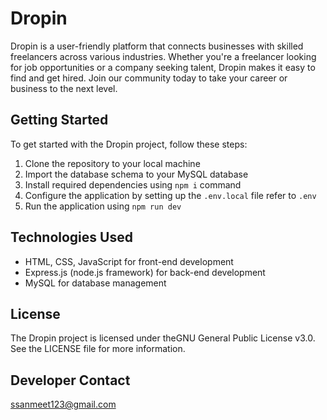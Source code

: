 # Dropin

Dropin is a user-friendly platform that connects businesses with skilled freelancers across various industries. Whether you're a freelancer looking for job opportunities or a company seeking talent, Dropin makes it easy to find and get hired. Join our community today to take your career or business to the next level.

## Getting Started

To get started with the Dropin project, follow these steps:

1. Clone the repository to your local machine
1. Import the database schema to your MySQL database
1. Install required dependencies using `npm i` command
1. Configure the application by setting up the `.env.local` file refer to `.env`
1. Run the application using `npm run dev`

## Technologies Used

- HTML, CSS, JavaScript for front-end development
- Express.js  (node.js framework) for back-end development
- MySQL for database management

## License

The Dropin project is licensed under theGNU General Public License v3.0. See the LICENSE file for more information.

## Developer Contact

ssanmeet123@gmail.com
